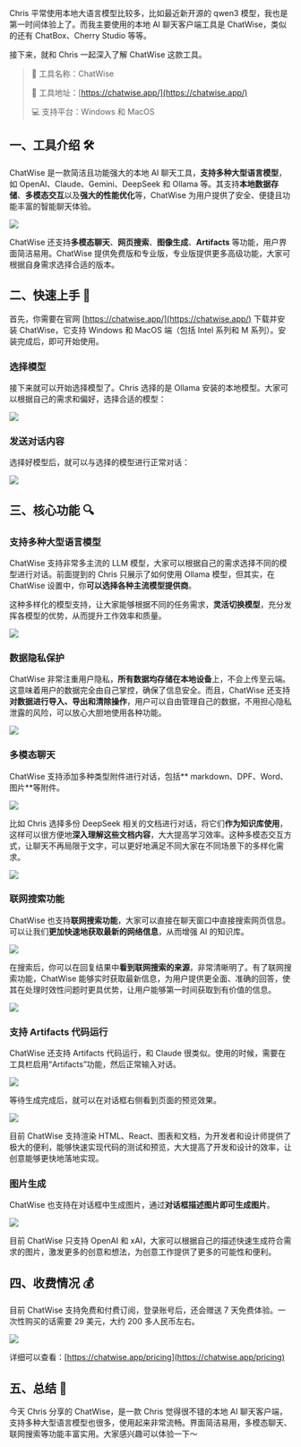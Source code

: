 Chris 平常使用本地大语言模型比较多，比如最近新开源的 qwen3 模型，我也是第一时间体验上了。而我主要使用的本地 AI 聊天客户端工具是 ChatWise，类似的还有 ChatBox、Cherry Studio 等等。

接下来，就和 Chris 一起深入了解 ChatWise 这款工具。

> 🌟 工具名称：ChatWise
>
> 🔗 工具地址：[https://chatwise.app/](https://chatwise.app/)
>
> 💻 支持平台：Windows 和 MacOS

## 一、工具介绍 🛠️

ChatWise 是一款简洁且功能强大的本地 AI 聊天工具，**支持多种大型语言模型**，如 OpenAI、Claude、Gemini、DeepSeek 和 Ollama 等。其支持**本地数据存储**、**多模态交互**以及**强大的性能优化**等，ChatWise 为用户提供了安全、便捷且功能丰富的智能聊天体验。

![](https://cdn.nlark.com/yuque/0/2025/png/186051/1746336374373-14459d2e-266d-4578-813d-761891fc8a54.png)

ChatWise 还支持**多模态聊天**、**网页搜索**、**图像生成**、**Artifacts** 等功能，用户界面简洁易用。ChatWise 提供免费版和专业版，专业版提供更多高级功能，大家可根据自身需求选择合适的版本。

## 二、快速上手 🚀

首先，你需要在官网 [https://chatwise.app/](https://chatwise.app/) 下载并安装 ChatWise，它支持 Windows 和 MacOS 端（包括 Intel 系列和 M 系列）。安装完成后，即可开始使用。

### 选择模型

接下来就可以开始选择模型了。Chris 选择的是 Ollama 安装的本地模型。大家可以根据自己的需求和偏好，选择合适的模型：

![](https://cdn.nlark.com/yuque/0/2025/png/186051/1746432920316-89bff29b-042e-4d31-bd53-a38f5da51d68.png)

### 发送对话内容

选择好模型后，就可以与选择的模型进行正常对话：

![](https://cdn.nlark.com/yuque/0/2025/png/186051/1746433052089-c32f52c1-3fce-46f2-8a6f-9a79d21c9b3a.png)

## 三、核心功能 🔍

### 支持多种大型语言模型

ChatWise 支持非常多主流的 LLM 模型，大家可以根据自己的需求选择不同的模型进行对话。前面提到的 Chris 只展示了如何使用 Ollama 模型，但其实，在 ChatWise 设置中，你**可以选择各种主流模型提供商**。

这种多样化的模型支持，让大家能够根据不同的任务需求，**灵活切换模型**，充分发挥各模型的优势，从而提升工作效率和质量。

![](https://cdn.nlark.com/yuque/0/2025/png/186051/1746433332388-bb9a5af5-0d15-40e4-a116-b7b0a5169c82.png)

### 数据隐私保护

ChatWise 非常注重用户隐私，**所有数据均存储在本地设备**上，不会上传至云端。这意味着用户的数据完全由自己掌控，确保了信息安全。而且，ChatWise 还支持**对数据进行导入、导出和清除操作**，用户可以自由管理自己的数据，不用担心隐私泄露的风险，可以放心大胆地使用各种功能。

![](https://cdn.nlark.com/yuque/0/2025/png/186051/1746433466124-507ef2fa-b1d4-4450-8338-5547c496fa5c.png)

### 多模态聊天

ChatWise 支持添加多种类型附件进行对话，包括** markdown、DPF、Word、图片**等附件。

![](https://cdn.nlark.com/yuque/0/2025/png/186051/1746434059314-d04dd2cb-5ea8-4bb2-ab94-8f2e7c7a8ec1.png)

比如 Chris 选择多份 DeepSeek 相关的文档进行对话，将它们**作为知识库使用**，这样可以很方便地**深入理解这些文档内容**，大大提高学习效率。这种多模态交互方式，让聊天不再局限于文字，可以更好地满足不同大家在不同场景下的多样化需求。

![](https://cdn.nlark.com/yuque/0/2025/png/186051/1746440714474-0ce0b517-76d6-48f2-b137-f8ad10f6792a.png)

### 联网搜索功能

ChatWise 也支持**联网搜索功能**，大家可以直接在聊天窗口中直接搜索网页信息。可以让我们**更加快速地获取最新的网络信息**，从而增强 AI 的知识库。

![](https://cdn.nlark.com/yuque/0/2025/png/186051/1746440783637-746ccee7-01c7-4c19-bd93-94d1b4be45cd.png)

在搜索后，你可以在回复结果中**看到联网搜索的来源**，非常清晰明了。有了联网搜索功能，ChatWise 能够实时获取最新信息，为用户提供更全面、准确的回答，使其在处理时效性问题时更具优势，让用户能够第一时间获取到有价值的信息。

![](https://cdn.nlark.com/yuque/0/2025/png/186051/1746445968836-aabdcc76-84c7-41fd-9f33-c50dd1608bf5.png)

### 支持 Artifacts 代码运行

ChatWise 还支持 Artifacts 代码运行，和 Claude 很类似。使用的时候，需要在工具栏启用“Artifacts”功能，然后正常输入对话。

![](https://cdn.nlark.com/yuque/0/2025/png/186051/1746446070076-86b00044-905d-4f2f-9f02-9b12fddc62ca.png)

等待生成完成后，就可以在对话框右侧看到页面的预览效果。

![](https://cdn.nlark.com/yuque/0/2025/png/186051/1746446632299-e8e3ccff-fa29-4f54-a04e-9b95bf988dbb.png)

目前 ChatWise 支持渲染 HTML、React、图表和文档，为开发者和设计师提供了极大的便利，能够快速实现代码的测试和预览，大大提高了开发和设计的效率，让创意能够更快地落地实现。

### 图片生成

ChatWise 也支持在对话框中生成图片，通过**对话框描述图片即可生成图片**。

![](https://cdn.nlark.com/yuque/0/2025/png/186051/1746446896054-8360a85c-a102-46b6-8afe-a1539e216640.png)

目前 ChatWise 只支持 OpenAI 和 xAI，大家可以根据自己的描述快速生成符合需求的图片，激发更多的创意和想法，为创意工作提供了更多的可能性和便利。

## 四、收费情况 💰

目前 ChatWise 支持免费和付费订阅，登录账号后，还会赠送 7 天免费体验。一次性购买的话需要 29 美元，大约 200 多人民币左右。

![](https://cdn.nlark.com/yuque/0/2025/png/186051/1746447054342-29896b96-c3d9-440b-970f-c2055d628b04.png)

详细可以查看：[https://chatwise.app/pricing](https://chatwise.app/pricing)

## 五、总结 📝

今天 Chris 分享的 ChatWise，是一款 Chris 觉得很不错的本地 AI 聊天客户端，支持多种大型语言模型也很多，使用起来非常流畅。界面简洁易用，多模态聊天、联网搜索等功能丰富实用。大家感兴趣可以体验一下～
